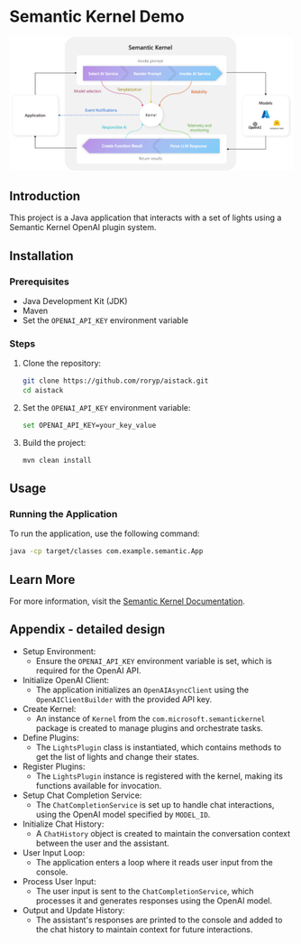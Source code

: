 # Semantic Kernel Demo

![Semantic Kernel](the-kernel-is-at-the-center-of-everything.png)

## Introduction
This project is a Java application that interacts with a set of lights using a Semantic Kernel OpenAI plugin system.

## Installation
### Prerequisites
- Java Development Kit (JDK)
- Maven
- Set the `OPENAI_API_KEY` environment variable

### Steps
1. Clone the repository:
    ```sh
    git clone https://github.com/roryp/aistack.git
    cd aistack
    ```

2. Set the `OPENAI_API_KEY` environment variable:
    ```sh
    set OPENAI_API_KEY=your_key_value
    ```

3. Build the project:
    ```sh
    mvn clean install
    ```

## Usage
### Running the Application
To run the application, use the following command:
```sh
java -cp target/classes com.example.semantic.App
```

## Learn More
For more information, visit the [Semantic Kernel Documentation](https://learn.microsoft.com/en-us/semantic-kernel/get-started/quick-start-guide?pivots=programming-language-java).

## Appendix - detailed design

- Setup Environment:
  - Ensure the `OPENAI_API_KEY` environment variable is set, which is required for the OpenAI API.
- Initialize OpenAI Client:
  - The application initializes an `OpenAIAsyncClient` using the `OpenAIClientBuilder` with the provided API key.
- Create Kernel:
  - An instance of `Kernel` from the `com.microsoft.semantickernel` package is created to manage plugins and orchestrate tasks.
- Define Plugins:
  - The `LightsPlugin` class is instantiated, which contains methods to get the list of lights and change their states.
- Register Plugins:
  - The `LightsPlugin` instance is registered with the kernel, making its functions available for invocation.
- Setup Chat Completion Service:
  - The `ChatCompletionService` is set up to handle chat interactions, using the OpenAI model specified by `MODEL_ID`.
- Initialize Chat History:
  - A `ChatHistory` object is created to maintain the conversation context between the user and the assistant.
- User Input Loop:
  - The application enters a loop where it reads user input from the console.
- Process User Input:
  - The user input is sent to the `ChatCompletionService`, which processes it and generates responses using the OpenAI model.
- Output and Update History:
  - The assistant's responses are printed to the console and added to the chat history to maintain context for future interactions.


